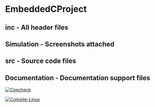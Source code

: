 # EmbeddedCProject

## inc - All header files
## Simulation - Screenshots attached
## src - Source code files
## Documentation - Documentation support files

[![Cppcheck](https://github.com/yashwanthabhilash/EmbeddedCProject/actions/workflows/CodeQuality.yml/badge.svg)](https://github.com/yashwanthabhilash/EmbeddedCProject/actions/workflows/CodeQuality.yml)

[![Compile-Linux](https://github.com/yashwanthabhilash/EmbeddedCProject/actions/workflows/Compile.yml/badge.svg)](https://github.com/yashwanthabhilash/EmbeddedCProject/actions/workflows/Compile.yml)